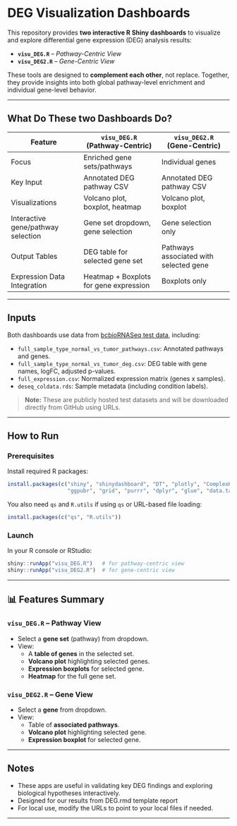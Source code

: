 
# DEG Visualization Dashboards

This repository provides **two interactive R Shiny dashboards** to visualize and explore differential gene expression (DEG) analysis results:

- **`visu_DEG.R`** – *Pathway-Centric View*
- **`visu_DEG2.R`** – *Gene-Centric View*

These tools are designed to **complement each other**, not replace. Together, they provide insights into both global pathway-level enrichment and individual gene-level behavior.

---

## What Do These two Dashboards Do?

| Feature                              | `visu_DEG.R` (Pathway-Centric)                    | `visu_DEG2.R` (Gene-Centric)                   |
|--------------------------------------|--------------------------------------------------|-----------------------------------------------|
| Focus                                | Enriched gene sets/pathways                      | Individual genes                              |
| Key Input                            | Annotated DEG pathway CSV                        | Annotated DEG pathway CSV                     |
| Visualizations                       | Volcano plot, boxplot, heatmap                   | Volcano plot, boxplot                         |
| Interactive gene/pathway selection   | Gene set dropdown, gene selection                | Gene selection only                           |
| Output Tables                        | DEG table for selected gene set                  | Pathways associated with selected gene        |
| Expression Data Integration          | Heatmap + Boxplots for gene expression           | Boxplots only                                 |

---

## Inputs

Both dashboards use data from [bcbioRNASeq test data](https://github.com/bcbio/bcbioR-test-data/tree/main/rnaseq/DEG_visualization), including:

- `full_sample_type_normal_vs_tumor_pathways.csv`: Annotated pathways and genes.
- `full_sample_type_normal_vs_tumor_deg.csv`: DEG table with gene names, logFC, adjusted p-values.
- `full_expression.csv`: Normalized expression matrix (genes x samples).
- `deseq_coldata.rds`: Sample metadata (including condition labels).

> **Note:** These are publicly hosted test datasets and will be downloaded directly from GitHub using URLs.

---

##  How to Run

### Prerequisites

Install required R packages:

```R
install.packages(c("shiny", "shinydashboard", "DT", "plotly", "ComplexHeatmap", 
                   "ggpubr", "grid", "purrr", "dplyr", "glue", "data.table", "magrittr", "viridis"))
```

You also need `qs` and `R.utils` if using `qs` or URL-based file loading:

```R
install.packages(c("qs", "R.utils"))
```

### Launch

In your R console or RStudio:

```R
shiny::runApp("visu_DEG.R")   # for pathway-centric view
shiny::runApp("visu_DEG2.R")  # for gene-centric view
```

---

## 📊 Features Summary

### `visu_DEG.R` – Pathway View
- Select a **gene set** (pathway) from dropdown.
- View:
  - A **table of genes** in the selected set.
  - **Volcano plot** highlighting selected genes.
  - **Expression boxplots** for selected gene.
  - **Heatmap** for the full gene set.

### `visu_DEG2.R` – Gene View
- Select a **gene** from dropdown.
- View:
  - Table of **associated pathways**.
  - **Volcano plot** highlighting selected gene.
  - **Expression boxplot** for selected gene.

---

## Notes

- These apps are useful in validating key DEG findings and exploring biological hypotheses interactively.
- Designed for our results from DEG.rmd template report
- For local use, modify the URLs to point to your local files if needed.

---


